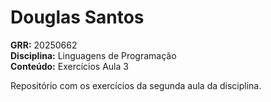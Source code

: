 # Douglas Santos

**GRR:** 20250662  
**Disciplina:** Linguagens de Programação  
**Conteúdo:** Exercícios Aula 3  

Repositório com os exercícios da segunda aula da disciplina.
